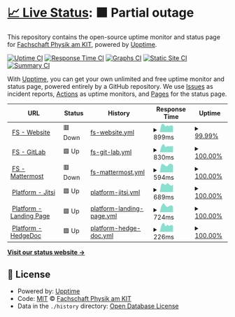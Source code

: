 # [📈 Live Status](https://status.fsphys.de): <!--live status--> **🟧 Partial outage**

This repository contains the open-source uptime monitor and status page for [Fachschaft Physik am KIT](https://fachschaft.physik.kit.edu/), powered by [Upptime](https://github.com/upptime/upptime).

[![Uptime CI](https://github.com/fsphys/status.fsphys.de/workflows/Uptime%20CI/badge.svg)](https://github.com/fsphys/status.fsphys.de/actions?query=workflow%3A%22Uptime+CI%22)
[![Response Time CI](https://github.com/fsphys/status.fsphys.de/workflows/Response%20Time%20CI/badge.svg)](https://github.com/fsphys/status.fsphys.de/actions?query=workflow%3A%22Response+Time+CI%22)
[![Graphs CI](https://github.com/fsphys/status.fsphys.de/workflows/Graphs%20CI/badge.svg)](https://github.com/fsphys/status.fsphys.de/actions?query=workflow%3A%22Graphs+CI%22)
[![Static Site CI](https://github.com/fsphys/status.fsphys.de/workflows/Static%20Site%20CI/badge.svg)](https://github.com/fsphys/status.fsphys.de/actions?query=workflow%3A%22Static+Site+CI%22)
[![Summary CI](https://github.com/fsphys/status.fsphys.de/workflows/Summary%20CI/badge.svg)](https://github.com/fsphys/status.fsphys.de/actions?query=workflow%3A%22Summary+CI%22)

With [Upptime](https://upptime.js.org), you can get your own unlimited and free uptime monitor and status page, powered entirely by a GitHub repository. We use [Issues](https://github.com/fsphys/status.fsphys.de/issues) as incident reports, [Actions](https://github.com/fsphys/status.fsphys.de/actions) as uptime monitors, and [Pages](https://status.fsphys.de) for the status page.

<!--start: status pages-->
<!-- This summary is generated by Upptime (https://github.com/upptime/upptime) -->
<!-- Do not edit this manually, your changes will be overwritten -->
<!-- prettier-ignore -->
| URL | Status | History | Response Time | Uptime |
| --- | ------ | ------- | ------------- | ------ |
| <img alt="" src="https://icons.duckduckgo.com/ip3/fachschaft.physik.kit.edu.ico" height="13"> [FS - Website](https://fachschaft.physik.kit.edu) | 🟥 Down | [fs-website.yml](https://github.com/fsphys/status.fsphys.de/commits/HEAD/history/fs-website.yml) | <details><summary><img alt="Response time graph" src="./graphs/fs-website/response-time-week.png" height="20"> 899ms</summary><br><a href="https://status.fsphys.de/history/fs-website"><img alt="Response time 925" src="https://img.shields.io/endpoint?url=https%3A%2F%2Fraw.githubusercontent.com%2Ffsphys%2Fstatus.fsphys.de%2FHEAD%2Fapi%2Ffs-website%2Fresponse-time.json"></a><br><a href="https://status.fsphys.de/history/fs-website"><img alt="24-hour response time 812" src="https://img.shields.io/endpoint?url=https%3A%2F%2Fraw.githubusercontent.com%2Ffsphys%2Fstatus.fsphys.de%2FHEAD%2Fapi%2Ffs-website%2Fresponse-time-day.json"></a><br><a href="https://status.fsphys.de/history/fs-website"><img alt="7-day response time 899" src="https://img.shields.io/endpoint?url=https%3A%2F%2Fraw.githubusercontent.com%2Ffsphys%2Fstatus.fsphys.de%2FHEAD%2Fapi%2Ffs-website%2Fresponse-time-week.json"></a><br><a href="https://status.fsphys.de/history/fs-website"><img alt="30-day response time 927" src="https://img.shields.io/endpoint?url=https%3A%2F%2Fraw.githubusercontent.com%2Ffsphys%2Fstatus.fsphys.de%2FHEAD%2Fapi%2Ffs-website%2Fresponse-time-month.json"></a><br><a href="https://status.fsphys.de/history/fs-website"><img alt="1-year response time 862" src="https://img.shields.io/endpoint?url=https%3A%2F%2Fraw.githubusercontent.com%2Ffsphys%2Fstatus.fsphys.de%2FHEAD%2Fapi%2Ffs-website%2Fresponse-time-year.json"></a></details> | <details><summary><a href="https://status.fsphys.de/history/fs-website">99.99%</a></summary><a href="https://status.fsphys.de/history/fs-website"><img alt="All-time uptime 99.68%" src="https://img.shields.io/endpoint?url=https%3A%2F%2Fraw.githubusercontent.com%2Ffsphys%2Fstatus.fsphys.de%2FHEAD%2Fapi%2Ffs-website%2Fuptime.json"></a><br><a href="https://status.fsphys.de/history/fs-website"><img alt="24-hour uptime 99.95%" src="https://img.shields.io/endpoint?url=https%3A%2F%2Fraw.githubusercontent.com%2Ffsphys%2Fstatus.fsphys.de%2FHEAD%2Fapi%2Ffs-website%2Fuptime-day.json"></a><br><a href="https://status.fsphys.de/history/fs-website"><img alt="7-day uptime 99.99%" src="https://img.shields.io/endpoint?url=https%3A%2F%2Fraw.githubusercontent.com%2Ffsphys%2Fstatus.fsphys.de%2FHEAD%2Fapi%2Ffs-website%2Fuptime-week.json"></a><br><a href="https://status.fsphys.de/history/fs-website"><img alt="30-day uptime 100.00%" src="https://img.shields.io/endpoint?url=https%3A%2F%2Fraw.githubusercontent.com%2Ffsphys%2Fstatus.fsphys.de%2FHEAD%2Fapi%2Ffs-website%2Fuptime-month.json"></a><br><a href="https://status.fsphys.de/history/fs-website"><img alt="1-year uptime 99.86%" src="https://img.shields.io/endpoint?url=https%3A%2F%2Fraw.githubusercontent.com%2Ffsphys%2Fstatus.fsphys.de%2FHEAD%2Fapi%2Ffs-website%2Fuptime-year.json"></a></details>
| <img alt="" src="https://icons.duckduckgo.com/ip3/fs.physik.kit.edu.ico" height="13"> [FS - GitLab](https://fs.physik.kit.edu/gitlab/) | 🟩 Up | [fs-git-lab.yml](https://github.com/fsphys/status.fsphys.de/commits/HEAD/history/fs-git-lab.yml) | <details><summary><img alt="Response time graph" src="./graphs/fs-git-lab/response-time-week.png" height="20"> 830ms</summary><br><a href="https://status.fsphys.de/history/fs-git-lab"><img alt="Response time 877" src="https://img.shields.io/endpoint?url=https%3A%2F%2Fraw.githubusercontent.com%2Ffsphys%2Fstatus.fsphys.de%2FHEAD%2Fapi%2Ffs-git-lab%2Fresponse-time.json"></a><br><a href="https://status.fsphys.de/history/fs-git-lab"><img alt="24-hour response time 808" src="https://img.shields.io/endpoint?url=https%3A%2F%2Fraw.githubusercontent.com%2Ffsphys%2Fstatus.fsphys.de%2FHEAD%2Fapi%2Ffs-git-lab%2Fresponse-time-day.json"></a><br><a href="https://status.fsphys.de/history/fs-git-lab"><img alt="7-day response time 830" src="https://img.shields.io/endpoint?url=https%3A%2F%2Fraw.githubusercontent.com%2Ffsphys%2Fstatus.fsphys.de%2FHEAD%2Fapi%2Ffs-git-lab%2Fresponse-time-week.json"></a><br><a href="https://status.fsphys.de/history/fs-git-lab"><img alt="30-day response time 867" src="https://img.shields.io/endpoint?url=https%3A%2F%2Fraw.githubusercontent.com%2Ffsphys%2Fstatus.fsphys.de%2FHEAD%2Fapi%2Ffs-git-lab%2Fresponse-time-month.json"></a><br><a href="https://status.fsphys.de/history/fs-git-lab"><img alt="1-year response time 799" src="https://img.shields.io/endpoint?url=https%3A%2F%2Fraw.githubusercontent.com%2Ffsphys%2Fstatus.fsphys.de%2FHEAD%2Fapi%2Ffs-git-lab%2Fresponse-time-year.json"></a></details> | <details><summary><a href="https://status.fsphys.de/history/fs-git-lab">100.00%</a></summary><a href="https://status.fsphys.de/history/fs-git-lab"><img alt="All-time uptime 99.62%" src="https://img.shields.io/endpoint?url=https%3A%2F%2Fraw.githubusercontent.com%2Ffsphys%2Fstatus.fsphys.de%2FHEAD%2Fapi%2Ffs-git-lab%2Fuptime.json"></a><br><a href="https://status.fsphys.de/history/fs-git-lab"><img alt="24-hour uptime 100.00%" src="https://img.shields.io/endpoint?url=https%3A%2F%2Fraw.githubusercontent.com%2Ffsphys%2Fstatus.fsphys.de%2FHEAD%2Fapi%2Ffs-git-lab%2Fuptime-day.json"></a><br><a href="https://status.fsphys.de/history/fs-git-lab"><img alt="7-day uptime 100.00%" src="https://img.shields.io/endpoint?url=https%3A%2F%2Fraw.githubusercontent.com%2Ffsphys%2Fstatus.fsphys.de%2FHEAD%2Fapi%2Ffs-git-lab%2Fuptime-week.json"></a><br><a href="https://status.fsphys.de/history/fs-git-lab"><img alt="30-day uptime 100.00%" src="https://img.shields.io/endpoint?url=https%3A%2F%2Fraw.githubusercontent.com%2Ffsphys%2Fstatus.fsphys.de%2FHEAD%2Fapi%2Ffs-git-lab%2Fuptime-month.json"></a><br><a href="https://status.fsphys.de/history/fs-git-lab"><img alt="1-year uptime 99.85%" src="https://img.shields.io/endpoint?url=https%3A%2F%2Fraw.githubusercontent.com%2Ffsphys%2Fstatus.fsphys.de%2FHEAD%2Fapi%2Ffs-git-lab%2Fuptime-year.json"></a></details>
| <img alt="" src="https://icons.duckduckgo.com/ip3/fsmm.physik.kit.edu.ico" height="13"> [FS - Mattermost](https://fsmm.physik.kit.edu/) | 🟥 Down | [fs-mattermost.yml](https://github.com/fsphys/status.fsphys.de/commits/HEAD/history/fs-mattermost.yml) | <details><summary><img alt="Response time graph" src="./graphs/fs-mattermost/response-time-week.png" height="20"> 594ms</summary><br><a href="https://status.fsphys.de/history/fs-mattermost"><img alt="Response time 600" src="https://img.shields.io/endpoint?url=https%3A%2F%2Fraw.githubusercontent.com%2Ffsphys%2Fstatus.fsphys.de%2FHEAD%2Fapi%2Ffs-mattermost%2Fresponse-time.json"></a><br><a href="https://status.fsphys.de/history/fs-mattermost"><img alt="24-hour response time 544" src="https://img.shields.io/endpoint?url=https%3A%2F%2Fraw.githubusercontent.com%2Ffsphys%2Fstatus.fsphys.de%2FHEAD%2Fapi%2Ffs-mattermost%2Fresponse-time-day.json"></a><br><a href="https://status.fsphys.de/history/fs-mattermost"><img alt="7-day response time 594" src="https://img.shields.io/endpoint?url=https%3A%2F%2Fraw.githubusercontent.com%2Ffsphys%2Fstatus.fsphys.de%2FHEAD%2Fapi%2Ffs-mattermost%2Fresponse-time-week.json"></a><br><a href="https://status.fsphys.de/history/fs-mattermost"><img alt="30-day response time 615" src="https://img.shields.io/endpoint?url=https%3A%2F%2Fraw.githubusercontent.com%2Ffsphys%2Fstatus.fsphys.de%2FHEAD%2Fapi%2Ffs-mattermost%2Fresponse-time-month.json"></a><br><a href="https://status.fsphys.de/history/fs-mattermost"><img alt="1-year response time 532" src="https://img.shields.io/endpoint?url=https%3A%2F%2Fraw.githubusercontent.com%2Ffsphys%2Fstatus.fsphys.de%2FHEAD%2Fapi%2Ffs-mattermost%2Fresponse-time-year.json"></a></details> | <details><summary><a href="https://status.fsphys.de/history/fs-mattermost">100.00%</a></summary><a href="https://status.fsphys.de/history/fs-mattermost"><img alt="All-time uptime 97.09%" src="https://img.shields.io/endpoint?url=https%3A%2F%2Fraw.githubusercontent.com%2Ffsphys%2Fstatus.fsphys.de%2FHEAD%2Fapi%2Ffs-mattermost%2Fuptime.json"></a><br><a href="https://status.fsphys.de/history/fs-mattermost"><img alt="24-hour uptime 99.98%" src="https://img.shields.io/endpoint?url=https%3A%2F%2Fraw.githubusercontent.com%2Ffsphys%2Fstatus.fsphys.de%2FHEAD%2Fapi%2Ffs-mattermost%2Fuptime-day.json"></a><br><a href="https://status.fsphys.de/history/fs-mattermost"><img alt="7-day uptime 100.00%" src="https://img.shields.io/endpoint?url=https%3A%2F%2Fraw.githubusercontent.com%2Ffsphys%2Fstatus.fsphys.de%2FHEAD%2Fapi%2Ffs-mattermost%2Fuptime-week.json"></a><br><a href="https://status.fsphys.de/history/fs-mattermost"><img alt="30-day uptime 100.00%" src="https://img.shields.io/endpoint?url=https%3A%2F%2Fraw.githubusercontent.com%2Ffsphys%2Fstatus.fsphys.de%2FHEAD%2Fapi%2Ffs-mattermost%2Fuptime-month.json"></a><br><a href="https://status.fsphys.de/history/fs-mattermost"><img alt="1-year uptime 91.06%" src="https://img.shields.io/endpoint?url=https%3A%2F%2Fraw.githubusercontent.com%2Ffsphys%2Fstatus.fsphys.de%2FHEAD%2Fapi%2Ffs-mattermost%2Fuptime-year.json"></a></details>
| <img alt="" src="https://icons.duckduckgo.com/ip3/meet.physik.kit.edu.ico" height="13"> [Platform - Jitsi](https://meet.physik.kit.edu) | 🟩 Up | [platform-jitsi.yml](https://github.com/fsphys/status.fsphys.de/commits/HEAD/history/platform-jitsi.yml) | <details><summary><img alt="Response time graph" src="./graphs/platform-jitsi/response-time-week.png" height="20"> 689ms</summary><br><a href="https://status.fsphys.de/history/platform-jitsi"><img alt="Response time 687" src="https://img.shields.io/endpoint?url=https%3A%2F%2Fraw.githubusercontent.com%2Ffsphys%2Fstatus.fsphys.de%2FHEAD%2Fapi%2Fplatform-jitsi%2Fresponse-time.json"></a><br><a href="https://status.fsphys.de/history/platform-jitsi"><img alt="24-hour response time 666" src="https://img.shields.io/endpoint?url=https%3A%2F%2Fraw.githubusercontent.com%2Ffsphys%2Fstatus.fsphys.de%2FHEAD%2Fapi%2Fplatform-jitsi%2Fresponse-time-day.json"></a><br><a href="https://status.fsphys.de/history/platform-jitsi"><img alt="7-day response time 689" src="https://img.shields.io/endpoint?url=https%3A%2F%2Fraw.githubusercontent.com%2Ffsphys%2Fstatus.fsphys.de%2FHEAD%2Fapi%2Fplatform-jitsi%2Fresponse-time-week.json"></a><br><a href="https://status.fsphys.de/history/platform-jitsi"><img alt="30-day response time 698" src="https://img.shields.io/endpoint?url=https%3A%2F%2Fraw.githubusercontent.com%2Ffsphys%2Fstatus.fsphys.de%2FHEAD%2Fapi%2Fplatform-jitsi%2Fresponse-time-month.json"></a><br><a href="https://status.fsphys.de/history/platform-jitsi"><img alt="1-year response time 634" src="https://img.shields.io/endpoint?url=https%3A%2F%2Fraw.githubusercontent.com%2Ffsphys%2Fstatus.fsphys.de%2FHEAD%2Fapi%2Fplatform-jitsi%2Fresponse-time-year.json"></a></details> | <details><summary><a href="https://status.fsphys.de/history/platform-jitsi">100.00%</a></summary><a href="https://status.fsphys.de/history/platform-jitsi"><img alt="All-time uptime 99.94%" src="https://img.shields.io/endpoint?url=https%3A%2F%2Fraw.githubusercontent.com%2Ffsphys%2Fstatus.fsphys.de%2FHEAD%2Fapi%2Fplatform-jitsi%2Fuptime.json"></a><br><a href="https://status.fsphys.de/history/platform-jitsi"><img alt="24-hour uptime 100.00%" src="https://img.shields.io/endpoint?url=https%3A%2F%2Fraw.githubusercontent.com%2Ffsphys%2Fstatus.fsphys.de%2FHEAD%2Fapi%2Fplatform-jitsi%2Fuptime-day.json"></a><br><a href="https://status.fsphys.de/history/platform-jitsi"><img alt="7-day uptime 100.00%" src="https://img.shields.io/endpoint?url=https%3A%2F%2Fraw.githubusercontent.com%2Ffsphys%2Fstatus.fsphys.de%2FHEAD%2Fapi%2Fplatform-jitsi%2Fuptime-week.json"></a><br><a href="https://status.fsphys.de/history/platform-jitsi"><img alt="30-day uptime 100.00%" src="https://img.shields.io/endpoint?url=https%3A%2F%2Fraw.githubusercontent.com%2Ffsphys%2Fstatus.fsphys.de%2FHEAD%2Fapi%2Fplatform-jitsi%2Fuptime-month.json"></a><br><a href="https://status.fsphys.de/history/platform-jitsi"><img alt="1-year uptime 100.00%" src="https://img.shields.io/endpoint?url=https%3A%2F%2Fraw.githubusercontent.com%2Ffsphys%2Fstatus.fsphys.de%2FHEAD%2Fapi%2Fplatform-jitsi%2Fuptime-year.json"></a></details>
| <img alt="" src="https://icons.duckduckgo.com/ip3/platform.physik.kit.edu.ico" height="13"> [Platform - Landing Page](https://platform.physik.kit.edu) | 🟩 Up | [platform-landing-page.yml](https://github.com/fsphys/status.fsphys.de/commits/HEAD/history/platform-landing-page.yml) | <details><summary><img alt="Response time graph" src="./graphs/platform-landing-page/response-time-week.png" height="20"> 724ms</summary><br><a href="https://status.fsphys.de/history/platform-landing-page"><img alt="Response time 718" src="https://img.shields.io/endpoint?url=https%3A%2F%2Fraw.githubusercontent.com%2Ffsphys%2Fstatus.fsphys.de%2FHEAD%2Fapi%2Fplatform-landing-page%2Fresponse-time.json"></a><br><a href="https://status.fsphys.de/history/platform-landing-page"><img alt="24-hour response time 622" src="https://img.shields.io/endpoint?url=https%3A%2F%2Fraw.githubusercontent.com%2Ffsphys%2Fstatus.fsphys.de%2FHEAD%2Fapi%2Fplatform-landing-page%2Fresponse-time-day.json"></a><br><a href="https://status.fsphys.de/history/platform-landing-page"><img alt="7-day response time 724" src="https://img.shields.io/endpoint?url=https%3A%2F%2Fraw.githubusercontent.com%2Ffsphys%2Fstatus.fsphys.de%2FHEAD%2Fapi%2Fplatform-landing-page%2Fresponse-time-week.json"></a><br><a href="https://status.fsphys.de/history/platform-landing-page"><img alt="30-day response time 710" src="https://img.shields.io/endpoint?url=https%3A%2F%2Fraw.githubusercontent.com%2Ffsphys%2Fstatus.fsphys.de%2FHEAD%2Fapi%2Fplatform-landing-page%2Fresponse-time-month.json"></a><br><a href="https://status.fsphys.de/history/platform-landing-page"><img alt="1-year response time 656" src="https://img.shields.io/endpoint?url=https%3A%2F%2Fraw.githubusercontent.com%2Ffsphys%2Fstatus.fsphys.de%2FHEAD%2Fapi%2Fplatform-landing-page%2Fresponse-time-year.json"></a></details> | <details><summary><a href="https://status.fsphys.de/history/platform-landing-page">100.00%</a></summary><a href="https://status.fsphys.de/history/platform-landing-page"><img alt="All-time uptime 99.98%" src="https://img.shields.io/endpoint?url=https%3A%2F%2Fraw.githubusercontent.com%2Ffsphys%2Fstatus.fsphys.de%2FHEAD%2Fapi%2Fplatform-landing-page%2Fuptime.json"></a><br><a href="https://status.fsphys.de/history/platform-landing-page"><img alt="24-hour uptime 100.00%" src="https://img.shields.io/endpoint?url=https%3A%2F%2Fraw.githubusercontent.com%2Ffsphys%2Fstatus.fsphys.de%2FHEAD%2Fapi%2Fplatform-landing-page%2Fuptime-day.json"></a><br><a href="https://status.fsphys.de/history/platform-landing-page"><img alt="7-day uptime 100.00%" src="https://img.shields.io/endpoint?url=https%3A%2F%2Fraw.githubusercontent.com%2Ffsphys%2Fstatus.fsphys.de%2FHEAD%2Fapi%2Fplatform-landing-page%2Fuptime-week.json"></a><br><a href="https://status.fsphys.de/history/platform-landing-page"><img alt="30-day uptime 100.00%" src="https://img.shields.io/endpoint?url=https%3A%2F%2Fraw.githubusercontent.com%2Ffsphys%2Fstatus.fsphys.de%2FHEAD%2Fapi%2Fplatform-landing-page%2Fuptime-month.json"></a><br><a href="https://status.fsphys.de/history/platform-landing-page"><img alt="1-year uptime 100.00%" src="https://img.shields.io/endpoint?url=https%3A%2F%2Fraw.githubusercontent.com%2Ffsphys%2Fstatus.fsphys.de%2FHEAD%2Fapi%2Fplatform-landing-page%2Fuptime-year.json"></a></details>
| <img alt="" src="https://icons.duckduckgo.com/ip3/platform.physik.kit.edu.ico" height="13"> [Platform - HedgeDoc](https://platform.physik.kit.edu/hedgedoc/) | 🟩 Up | [platform-hedge-doc.yml](https://github.com/fsphys/status.fsphys.de/commits/HEAD/history/platform-hedge-doc.yml) | <details><summary><img alt="Response time graph" src="./graphs/platform-hedge-doc/response-time-week.png" height="20"> 226ms</summary><br><a href="https://status.fsphys.de/history/platform-hedge-doc"><img alt="Response time 241" src="https://img.shields.io/endpoint?url=https%3A%2F%2Fraw.githubusercontent.com%2Ffsphys%2Fstatus.fsphys.de%2FHEAD%2Fapi%2Fplatform-hedge-doc%2Fresponse-time.json"></a><br><a href="https://status.fsphys.de/history/platform-hedge-doc"><img alt="24-hour response time 199" src="https://img.shields.io/endpoint?url=https%3A%2F%2Fraw.githubusercontent.com%2Ffsphys%2Fstatus.fsphys.de%2FHEAD%2Fapi%2Fplatform-hedge-doc%2Fresponse-time-day.json"></a><br><a href="https://status.fsphys.de/history/platform-hedge-doc"><img alt="7-day response time 226" src="https://img.shields.io/endpoint?url=https%3A%2F%2Fraw.githubusercontent.com%2Ffsphys%2Fstatus.fsphys.de%2FHEAD%2Fapi%2Fplatform-hedge-doc%2Fresponse-time-week.json"></a><br><a href="https://status.fsphys.de/history/platform-hedge-doc"><img alt="30-day response time 241" src="https://img.shields.io/endpoint?url=https%3A%2F%2Fraw.githubusercontent.com%2Ffsphys%2Fstatus.fsphys.de%2FHEAD%2Fapi%2Fplatform-hedge-doc%2Fresponse-time-month.json"></a><br><a href="https://status.fsphys.de/history/platform-hedge-doc"><img alt="1-year response time 241" src="https://img.shields.io/endpoint?url=https%3A%2F%2Fraw.githubusercontent.com%2Ffsphys%2Fstatus.fsphys.de%2FHEAD%2Fapi%2Fplatform-hedge-doc%2Fresponse-time-year.json"></a></details> | <details><summary><a href="https://status.fsphys.de/history/platform-hedge-doc">100.00%</a></summary><a href="https://status.fsphys.de/history/platform-hedge-doc"><img alt="All-time uptime 100.00%" src="https://img.shields.io/endpoint?url=https%3A%2F%2Fraw.githubusercontent.com%2Ffsphys%2Fstatus.fsphys.de%2FHEAD%2Fapi%2Fplatform-hedge-doc%2Fuptime.json"></a><br><a href="https://status.fsphys.de/history/platform-hedge-doc"><img alt="24-hour uptime 100.00%" src="https://img.shields.io/endpoint?url=https%3A%2F%2Fraw.githubusercontent.com%2Ffsphys%2Fstatus.fsphys.de%2FHEAD%2Fapi%2Fplatform-hedge-doc%2Fuptime-day.json"></a><br><a href="https://status.fsphys.de/history/platform-hedge-doc"><img alt="7-day uptime 100.00%" src="https://img.shields.io/endpoint?url=https%3A%2F%2Fraw.githubusercontent.com%2Ffsphys%2Fstatus.fsphys.de%2FHEAD%2Fapi%2Fplatform-hedge-doc%2Fuptime-week.json"></a><br><a href="https://status.fsphys.de/history/platform-hedge-doc"><img alt="30-day uptime 100.00%" src="https://img.shields.io/endpoint?url=https%3A%2F%2Fraw.githubusercontent.com%2Ffsphys%2Fstatus.fsphys.de%2FHEAD%2Fapi%2Fplatform-hedge-doc%2Fuptime-month.json"></a><br><a href="https://status.fsphys.de/history/platform-hedge-doc"><img alt="1-year uptime 100.00%" src="https://img.shields.io/endpoint?url=https%3A%2F%2Fraw.githubusercontent.com%2Ffsphys%2Fstatus.fsphys.de%2FHEAD%2Fapi%2Fplatform-hedge-doc%2Fuptime-year.json"></a></details>

<!--end: status pages-->

[**Visit our status website →**](https://status.fsphys.de)

## 📄 License

- Powered by: [Upptime](https://github.com/upptime/upptime)
- Code: [MIT](./LICENSE) © [Fachschaft Physik am KIT](https://fachschaft.physik.kit.edu/)
- Data in the `./history` directory: [Open Database License](https://opendatacommons.org/licenses/odbl/1-0/)
